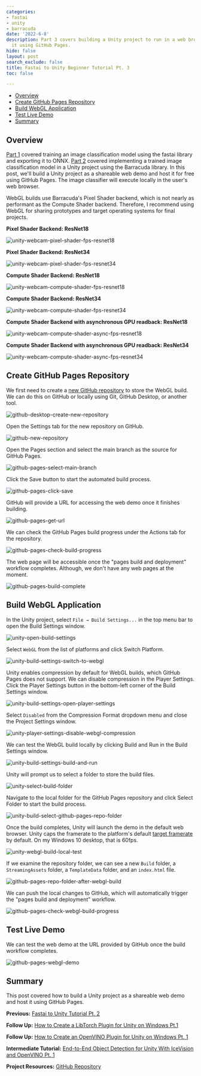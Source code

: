 ```yaml
---
categories:
- fastai
- unity
- barracuda
date: '2022-6-8'
description: Part 3 covers building a Unity project to run in a web browser and hosting
  it using GitHub Pages.
hide: false
layout: post
search_exclude: false
title: Fastai to Unity Beginner Tutorial Pt. 3
toc: false

---
```


* [Overview](#overview)
* [Create GitHub Pages Repository](#create-github-pages-repository)
* [Build WebGL Application](#build-webgl-application)
* [Test Live Demo](#test-live-demo)
* [Summary](#summary)





## Overview

[Part 1](https://christianjmills.com/Fastai-to-Unity-Tutorial-1/) covered training an image classification model using the fastai library and exporting it to ONNX. [Part 2](https://christianjmills.com/Fastai-to-Unity-Tutorial-2/) covered implementing a trained image classification model in a Unity project using the Barracuda library. In this post, we'll build a Unity project as a shareable web demo and host it for free using GitHub Pages. The image classifier will execute locally in the user's web browser. 

WebGL builds use Barracuda's Pixel Shader backend, which is not nearly as performant as the Compute Shader backend. Therefore, I recommend using WebGL for sharing prototypes and target operating systems for final projects.

**Pixel Shader Backend: ResNet18**

![unity-webcam-pixel-shader-fps-resnet18](../images/fastai-to-unity-tutorial/part-3/unity-webcam-pixel-shader-fps-resnet18.png)

**Pixel Shader Backend: ResNet34**

![unity-webcam-pixel-shader-fps-resnet34](../images/fastai-to-unity-tutorial/part-3/unity-webcam-pixel-shader-fps-resnet34.png)



**Compute Shader Backend: ResNet18**

![unity-webcam-compute-shader-fps-resnet18](../images/fastai-to-unity-tutorial/part-3/unity-webcam-compute-shader-fps-resnet18.png)

**Compute Shader Backend: ResNet34**

![unity-webcam-compute-shader-fps-resnet34](../images/fastai-to-unity-tutorial/part-3/unity-webcam-compute-shader-fps-resnet34.png)



**Compute Shader Backend with asynchronous GPU readback: ResNet18**

![unity-webcam-compute-shader-async-fps-resnet18](../images/fastai-to-unity-tutorial/part-3/unity-webcam-compute-shader-async-fps-resnet18.png)

**Compute Shader Backend with asynchronous GPU readback: ResNet34**

![unity-webcam-compute-shader-async-fps-resnet34](../images/fastai-to-unity-tutorial/part-3/unity-webcam-compute-shader-async-fps-resnet34.png)








## Create GitHub Pages Repository

We first need to create a [new GitHub repository](https://github.com/new) to store the WebGL build. We can do this on GitHub or locally using Git, GitHub Desktop, or another tool. 



![github-desktop-create-new-repository](../images/fastai-to-unity-tutorial/part-3/github-desktop-create-new-repository.png)



Open the Settings tab for the new repository on GitHub.



![github-new-repository](../images/fastai-to-unity-tutorial/part-3/github-new-repository.png)



Open the Pages section and select the main branch as the source for GitHub Pages.



![github-pages-select-main-branch](../images/fastai-to-unity-tutorial/part-3/github-pages-select-main-branch.png)



Click the Save button to start the automated build process.



![github-pages-click-save](../images/fastai-to-unity-tutorial/part-3/github-pages-click-save.png)



GitHub will provide a URL for accessing the web demo once it finishes building.



![github-pages-get-url](../images/fastai-to-unity-tutorial/part-3/github-pages-get-url.png)



We can check the GitHub Pages build progress under the Actions tab for the repository.



![github-pages-check-build-progress](../images/fastai-to-unity-tutorial/part-3/github-pages-check-build-progress.png)



The web page will be accessible once the "pages build and deployment" workflow completes. Although, we don't have any web pages at the moment.



![github-pages-build-complete](../images/fastai-to-unity-tutorial/part-3/github-pages-build-complete.png)







## Build WebGL Application

In the Unity project, select `File → Build Settings...` in the top menu bar to open the Build Settings window.

![unity-open-build-settings](../images/fastai-to-unity-tutorial/part-3/unity-open-build-settings.png)



Select `WebGL` from the list of platforms and click Switch Platform.



![unity-build-settings-switch-to-webgl](../images/fastai-to-unity-tutorial/part-3/unity-build-settings-switch-to-webgl.png)



Unity enables compression by default for WebGL builds, which GitHub Pages does not support. We can disable compression in the Player Settings. Click the Player Settings button in the bottom-left corner of the Build Settings window.



![unity-build-settings-open-player-settings](../images/fastai-to-unity-tutorial/part-3/unity-build-settings-open-player-settings.png)



Select `Disabled` from the Compression Format dropdown menu and close the Project Settings window.



![unity-player-settings-disable-webgl-compression](../images/fastai-to-unity-tutorial/part-3/unity-player-settings-disable-webgl-compression.png)



We can test the WebGL build locally by clicking Build and Run in the Build Settings window.



![unity-build-settings-build-and-run](../images/fastai-to-unity-tutorial/part-3/unity-build-settings-build-and-run.png)



Unity will prompt us to select a folder to store the build files.



![unity-select-build-folder](../images/fastai-to-unity-tutorial/part-3/unity-select-build-folder.png)



Navigate to the local folder for the GitHub Pages repository and click Select Folder to start the build process.



![unity-build-select-github-pages-repo-folder](../images/fastai-to-unity-tutorial/part-3/unity-build-select-github-pages-repo-folder.png)



Once the build completes, Unity will launch the demo in the default web browser. Unity caps the framerate to the platform's default [target framerate](https://docs.unity3d.com/ScriptReference/Application-targetFrameRate.html) by default. On my Windows 10 desktop, that is 60fps.



![unity-webgl-build-local-test](../images/fastai-to-unity-tutorial/part-3/unity-webgl-build-local-test.png)



If we examine the repository folder, we can see a new `Build` folder, a `StreamingAssets` folder, a `TemplateData` folder, and an `index.html` file.



![github-pages-repo-folder-after-webgl-build](../images/fastai-to-unity-tutorial/part-3/github-pages-repo-folder-after-webgl-build.png)



We can push the local changes to GitHub, which will automatically trigger the "pages build and deployment" workflow.



![github-pages-check-webgl-build-progress](../images/fastai-to-unity-tutorial/part-3/github-pages-check-webgl-build-progress.png)







## Test Live Demo

We can test the web demo at the URL provided by GitHub once the build workflow completes.

![github-pages-webgl-demo](../images/fastai-to-unity-tutorial/part-3/github-pages-webgl-demo.png)








## Summary

This post covered how to build a Unity project as a shareable web demo and host it using GitHub Pages.





**Previous:** [Fastai to Unity Tutorial Pt. 2](https://christianjmills.com/Fastai-to-Unity-Tutorial-2/)

**Follow Up:** [How to Create a LibTorch Plugin for Unity on Windows Pt.1](https://christianjmills.com/Fastai-to-LibTorch-to-Unity-Tutorial-Windows-1/)

**Follow Up:** [How to Create an OpenVINO Plugin for Unity on Windows Pt. 1](https://christianjmills.com/Fastai-to-OpenVINO-to-Unity-Tutorial-Windows-1/)

**Intermediate Tutorial:** [End-to-End Object Detection for Unity With IceVision and OpenVINO Pt. 1](https://christianjmills.com/IceVision-to-OpenVINO-to-Unity-Tutorial-1/)



**Project Resources:** [GitHub Repository](https://github.com/cj-mills/fastai-to-unity-tutorial)







